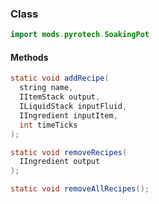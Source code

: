
### Class

```java
import mods.pyrotech.SoakingPot
```

#### Methods

```java
static void addRecipe(
  string name, 
  IItemStack output, 
  ILiquidStack inputFluid, 
  IIngredient inputItem, 
  int timeTicks
);
```


```java
static void removeRecipes(
  IIngredient output
);
```


```java
static void removeAllRecipes();
```

